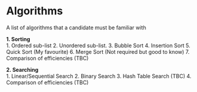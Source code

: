 # Algorithms
A list of algorithms that a candidate must be familiar with

**1. Sorting**   
    1. Ordered sub-list
    2. Unordered sub-list. 
    3. Bubble Sort
    4. Insertion Sort
    5. Quick Sort (My favourite)
    6. Merge Sort (Not required but good to know)
    7. Comparison of efficiencies (TBC)

**2. Searching**    
    1. Linear/Sequential Search
    2. Binary Search
    3. Hash Table Search (TBC)
    4. Comparison of efficiencies (TBC)
